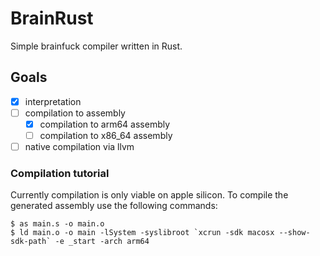 # BrainRust
Simple brainfuck compiler written in Rust.

## Goals
- [x] interpretation
- [ ] compilation to assembly
    - [x] compilation to arm64 assembly
    - [ ] compilation to x86_64 assembly
- [ ] native compilation via llvm

### Compilation tutorial
Currently compilation is only viable on apple silicon.
To compile the generated assembly use the following commands:
```console
$ as main.s -o main.o
$ ld main.o -o main -lSystem -syslibroot `xcrun -sdk macosx --show-sdk-path` -e _start -arch arm64  
```
